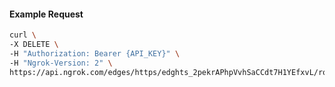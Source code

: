 <!-- Code generated for API Clients. DO NOT EDIT. -->

#### Example Request

```bash
curl \
-X DELETE \
-H "Authorization: Bearer {API_KEY}" \
-H "Ngrok-Version: 2" \
https://api.ngrok.com/edges/https/edghts_2pekrAPhpVvhSaCCdt7H1YEfxvL/routes/edghtsrt_2pekr9dXypKw7HUcxgZJ1stSfgz/circuit_breaker
```
